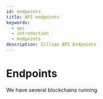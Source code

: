 ```yaml
---
id: endpoints
title: API endpoints
keywords:
  - api
  - introduction
  - endpoints
description: Zilliqa API Endpoints
---
```


# Endpoints

We have several blockchains running
